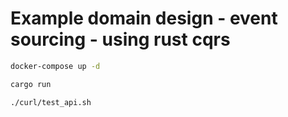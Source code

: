 # Example domain design - event sourcing - using rust cqrs

```bash
docker-compose up -d

cargo run

./curl/test_api.sh
```
